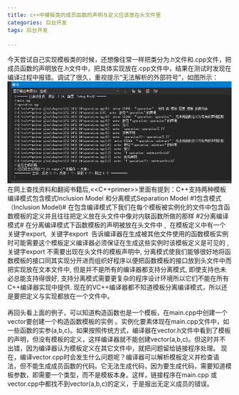 ```yaml
---
title: c++中模板类的成员函数的声明与定义应该放在头文件里
categories: 后台开发
tags: 后台开发

---
```

  今天尝试自己实现模板类的时候，还想像往常一样把类分为.h文件和.cpp文件，把成员函数的声明放在.h文件中，把具体实现放在.cpp文件中，结果在测试时发现在编译过程中报错。调试了很久，重视提示“无法解析的外部符号”，如图所示：
![](/public/image/2018-9-26-1.png)
  在网上查找资料和翻阅书籍后,<<C++primer>>里面有提到：C++支持两种模板编译模式包含模式Inclusion  Model  和分离模式Separation  Model
#1包含模式（Inclusion Model)#
在包含编译模式下我们在每个模板被实例化的文件中包含函数模板的定义并且往往把定义放在头文件中像对内联函数所做的那样
#2分离编译模式#
在分离编译模式下函数模板的声明被放在头文件中 ,  在模板定义中有一个关键字export,  关键字export  告诉编译器在生成被其他文件使用的函数模板实例时可能需要这个模板定义编译器必须保证在生成这些实例时该模板定义是可见的 , 关键字export 不需要出现在头文件的模板声明中, 分离模式使我们能够很好地将函数模板的接口同其实现分开进而组织好程序以便把函数模板的接口放到头文件中而把实现放在文本文件中, 但是并不是所有的编译器都支持分离模式, 即使支持也未必总能支持得很好, 支持分离模式需要更复杂的程序设计环境所以它们不能在所有C++编译器实现中提供. 现在的VC++编译器都不知道模板分离编译模式，所以还是要把定义与实现都放在一个文件中。<br><br>
  再回头看上面的例子，可以知道构造函数也是一个模板，在main.cpp中创建一个vector要创建一个构造函数模板的实例 。实例化要素体现在main.cpp文件中，如一些函数的实参(a,b,c)。如果按照传统方式，编译器在vector.h文件中看到了模板的声明，但没有模板的定义，这样编译器就不能创建vector(a,b,c)。但这时并不出错，因为编译器认为模板定义在其它文件中，就把问题留给链接程序处理。 现在，编译vector.cpp时会发生什么问题呢？编译器可以解析模板定义并检查语法，但不能生成成员函数的代码。它无法生成代码，因为要生成代码，需要知道模板参数，即需要一个类型，而不是模板本身。这样，链接程序在main.cpp 或 vector.cpp中都找不到vector(a,b,c)的定义，于是报出无定义成员的错误。
